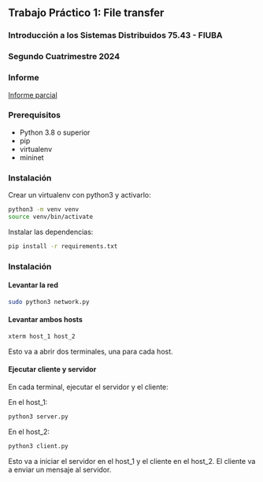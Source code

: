 ## Trabajo Práctico 1: File transfer
### Introducción a los Sistemas Distribuidos 75.43 - FIUBA
### Segundo Cuatrimestre 2024

### Informe
[Informe parcial](https://docs.google.com/document/d/1BjUDHfSUKQ9G3T0JJl2o70lr9v94gR4wcN5Qd0Qy0Tk/edit?usp=sharing)

### Prerequisitos
- Python 3.8 o superior
- pip
- virtualenv
- mininet

### Instalación
Crear un virtualenv con python3 y activarlo:

```bash
python3 -m venv venv
source venv/bin/activate
```

Instalar las dependencias:

```bash
pip install -r requirements.txt
```

### Instalación
#### Levantar la red
```bash
sudo python3 network.py
```

#### Levantar ambos hosts
```bash
xterm host_1 host_2
```
Esto va a abrir dos terminales, una para cada host.

#### Ejecutar cliente y servidor
En cada terminal, ejecutar el servidor y el cliente:

En el host_1:
```bash
python3 server.py
```

En el host_2:
```bash
python3 client.py
```

Esto va a iniciar el servidor en el host_1 y el cliente en el host_2. El cliente va a enviar un mensaje al servidor.

